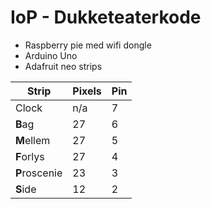# IoP - Dukketeaterkode

* Raspberry pie med wifi dongle
* Arduino Uno
* Adafruit neo strips

| Strip         | Pixels  | Pin |
| ------------- | ------- | --- |
| Clock         |     n/a |   7 |
| **B**ag       |      27 |   6 |
| **M**ellem    |      27 |   5 |
| **F**orlys    |      27 |   4 |
| **P**roscenie |      23 |   3 | 
| **S**ide      |      12 |   2 |


